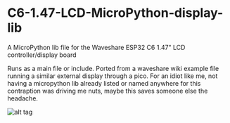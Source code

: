 # C6-1.47-LCD-MicroPython-display-lib
A MicroPython lib file for the Waveshare ESP32 C6 1.47" LCD controller/display board

Runs as a main file or include. Ported from a waveshare wiki example file running a similar external display through a pico. For an idiot like me, not having a micropython lib already listed or named anywhere for this contraption was driving me nuts, maybe this saves someone else the headache.

![alt tag](https://raw.github.com/ErinSteph/C6-1.47-LCD-MicroPython-display-lib/master/ex.jpg?)

